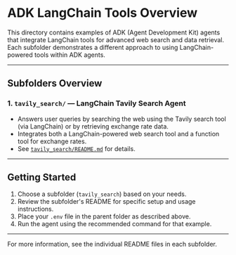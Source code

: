 # ADK LangChain Tools Overview

This directory contains examples of ADK (Agent Development Kit) agents that integrate LangChain tools for advanced web search and data retrieval. Each subfolder demonstrates a different approach to using LangChain-powered tools within ADK agents.

---

## Subfolders Overview

### 1. `tavily_search/` — LangChain Tavily Search Agent
- Answers user queries by searching the web using the Tavily search tool (via LangChain) or by retrieving exchange rate data.
- Integrates both a LangChain-powered web search tool and a function tool for exchange rates.
- See [`tavily_search/README.md`](./tavily_search/README.md) for details.

---

## Getting Started

1. Choose a subfolder (`tavily_search`) based on your needs.
2. Review the subfolder's README for specific setup and usage instructions.
3. Place your `.env` file in the parent folder as described above.
4. Run the agent using the recommended command for that example.

---

For more information, see the individual README files in each subfolder.
